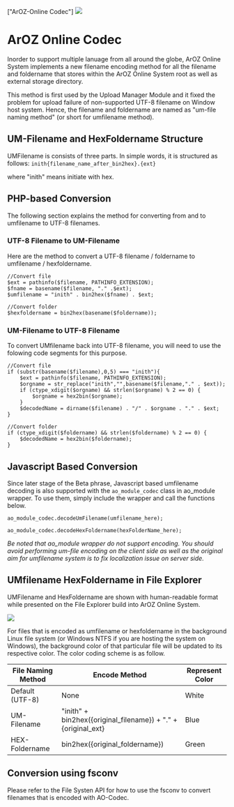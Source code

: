 ["ArOZ-Online Codec"]
![](img/devdoc/6/0.png)
# ArOZ Online Codec
Inorder to support multiple lanuage from all around the globe, ArOZ Online System implements a new filename encoding method for all the filename and foldername that stores within the ArOZ Online System root as well as external storage directory. 

This method is first used by the Upload Manager Module and it fixed the problem for upload failure of non-supported UTF-8 filename on Window host system. Hence, the filename and foldername are named as "um-file naming method" (or short for umfilename method).

## UM-Filename and HexFoldername Structure
UMFilename is consists of three parts. In simple words, it is structured as follows:
```inith{filename_name_after_bin2hex}.{ext}```

where "inith" means initiate with hex.


## PHP-based Conversion
The following section explains the method for converting from and to umfilename to UTF-8 filenames.

### UTF-8 Filename to UM-Filename
Here are the method to convert a UTF-8 filename / foldername to umfilename / hexfoldername.

```
//Convert file
$ext = pathinfo($filename, PATHINFO_EXTENSION);
$fname = basename($filename, "." .$ext);
$umfilename = "inith" . bin2hex($fname) . $ext;

//Convert folder
$hexfoldername = bin2hex(basename($foldername));
```

### UM-Filename to UTF-8 Filename
To convert UMfilename back into UTF-8 filename, you will need to use the folowing code segments for this purpose.

```
//Convert file
if (substr(basename($filename),0,5) === "inith"){
	$ext = pathinfo($filename, PATHINFO_EXTENSION);
	$orgname = str_replace("inith","",basename($filename,"." . $ext));
	if (ctype_xdigit($orgname) && strlen($orgname) % 2 == 0) {
		$orgname = hex2bin($orgname);
	}
	$decodedName = dirname($filename) . "/" . $orgname . "." . $ext;
}

//Convert folder
if (ctype_xdigit($foldername) && strlen($foldername) % 2 == 0) {
	$decodedName = hex2bin($foldername);
}
```

## Javascript Based Conversion
Since later stage of the Beta phrase, Javascript based umfilename decoding is also supported with the ```ao_module_codec``` class in ao_module wrapper. To use them, simply include the wrapper and call the functions below.

```
ao_module_codec.decodeUmFilename(umfilename_here);

ao_module_codec.decodeHexFoldername(hexFolderName_here);
```

*Be noted that ao_module wrapper do not support encoding. You should avoid performing um-file encoding on the client side as well as the original aim for umfilename system is to fix localization issue on server side.*

## UMfilename HexFoldername in File Explorer
UMFilename and HexFoldername are shown with human-readable format while presented on the File Explorer build into ArOZ Online System.

![](img/devdoc/6/1.png)

For files that is encoded as umfilename or hexfoldername in the background Linux file system (or Windows NTFS if you are hosting the system on Windows), the background color of that particular file will be updated to its respective color. The color coding scheme is as follow.

<table class="ts table">
<thead>
<tr>
<th>File Naming Method</th>
<th>Encode Method</th>
<th>Represent Color</th>
</tr>
</thead>
<tbody>
<tr>
<td>Default (UTF-8)</td>
<td>None</td>
<td>White</td>
</tr>
<tr>
<td>UM-Filename</td>
<td>"inith" + bin2hex({original_filename}) + "." + {original_ext}</td>
<td>Blue</td>
</tr>
<tr>
<td>HEX-Foldername</td>
<td>bin2hex({original_foldername})</td>
<td>Green</td>
</tr>
</tbody>
</table>

## Conversion using fsconv
Please refer to the File Systen API for how to use the fsconv to convert filenames that is encoded with AO-Codec.

